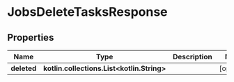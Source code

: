 
# JobsDeleteTasksResponse

## Properties
| Name | Type | Description | Notes |
| ------------ | ------------- | ------------- | ------------- |
| **deleted** | **kotlin.collections.List&lt;kotlin.String&gt;** |  |  [optional] |
